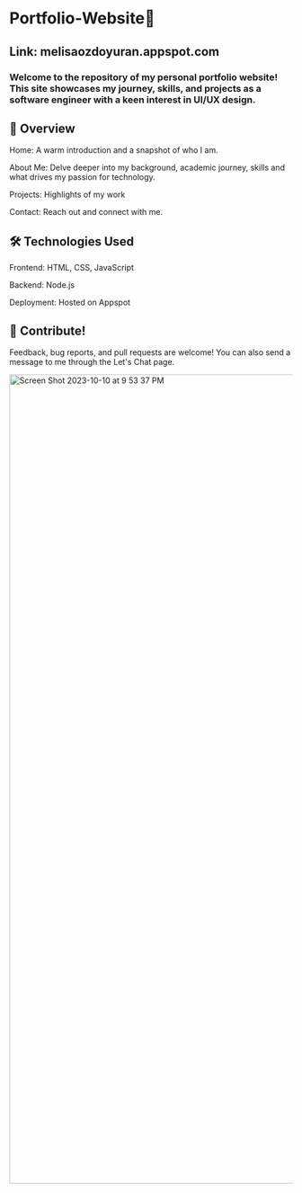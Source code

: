 # Portfolio-Website🌼
## Link: melisaozdoyuran.appspot.com

### Welcome to the repository of my personal portfolio website! This site showcases my journey, skills, and projects as a software engineer with a keen interest in UI/UX design.

## 📌 Overview

Home: A warm introduction and a snapshot of who I am.

About Me: Delve deeper into my background, academic journey, skills  and what drives my passion for technology.

Projects: Highlights of my work

Contact: Reach out and connect with me.

## 🛠️ Technologies Used

Frontend: HTML, CSS, JavaScript

Backend: Node.js

Deployment: Hosted on Appspot

## 🤝 Contribute!

Feedback, bug reports, and pull requests are welcome! You can also send a message to me through the Let's Chat page. 

<img width="1440" alt="Screen Shot 2023-10-10 at 9 53 37 PM" src="https://github.com/melisaozdoyuran2001/Portfolio-Website/assets/123209674/1fa95832-958e-4545-bc67-7ee88df1cd68">


